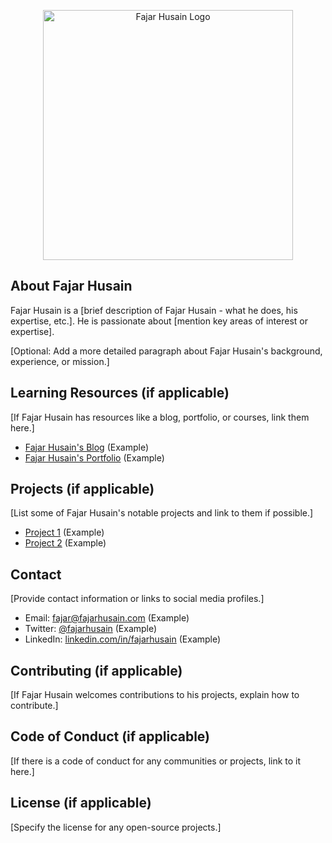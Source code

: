 <p align="center"><a href="https://academy.patitech.id/" target="_blank"><img src="https://academy.patitech.id/assets/logo.27224916.svg" width="400" alt="Fajar Husain Logo"></a></p>

<p align="center">
  </p>

## About Fajar Husain

Fajar Husain is a [brief description of Fajar Husain - what he does, his expertise, etc.].  He is passionate about [mention key areas of interest or expertise].

[Optional: Add a more detailed paragraph about Fajar Husain's background, experience, or mission.]

## Learning Resources (if applicable)

[If Fajar Husain has resources like a blog, portfolio, or courses, link them here.]

* [Fajar Husain's Blog](https://fajarhusain.com/blog) (Example)
* [Fajar Husain's Portfolio](https://fajarhusain.com/portfolio) (Example)

## Projects (if applicable)

[List some of Fajar Husain's notable projects and link to them if possible.]

* [Project 1](https://github.com/fajarhusain/project1) (Example)
* [Project 2](https://fajarhusain.com/project2) (Example)

## Contact

[Provide contact information or links to social media profiles.]

* Email: [fajar@fajarhusain.com](mailto:fajar@fajarhusain.com) (Example)
* Twitter: [@fajarhusain](https://twitter.com/fajarhusain) (Example)
* LinkedIn: [linkedin.com/in/fajarhusain](https://linkedin.com/in/fajarhusain) (Example)


## Contributing (if applicable)

[If Fajar Husain welcomes contributions to his projects, explain how to contribute.]

## Code of Conduct (if applicable)

[If there is a code of conduct for any communities or projects, link to it here.]

## License (if applicable)

[Specify the license for any open-source projects.]

